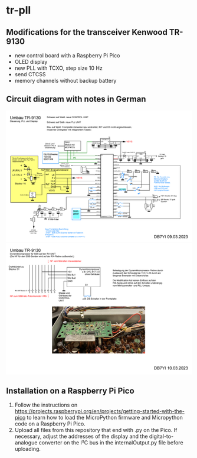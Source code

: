 # tr-pll
## Modifications for the transceiver Kenwood TR-9130
* new control board with a Raspberry Pi Pico
* OLED display
* new PLL with TCXO, step size 10 Hz
* send CTCSS
* memory channels without backup battery

## Circuit diagram with notes in German
![circuit](circuit.png)
![circuit2](circuit2.png)

## Installation on a Raspberry Pi Pico
1. Follow the instructions on https://projects.raspberrypi.org/en/projects/getting-started-with-the-pico to learn how to load the MicroPython firmware and Micropython code on a Raspberry Pi Pico.
2. Upload all files from this repository that end with .py on the Pico. If necessary, adjust the addresses of the display and the digital-to-analogue converter on the I²C bus in the internalOutput.py file before uploading.
